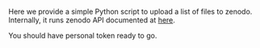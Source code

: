 Here we provide a simple Python script to upload a list of files to zenodo.
Internally, it runs zenodo API documented at [here](https://developers.zenodo.org/).

You should have personal token ready to go.



